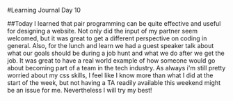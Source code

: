 #Learning Journal Day 10

##Today I learned that pair programming can be quite effective and useful for designing a website.  Not only did the input of my partner seem welcomed, but it was great to get a different perspective on coding in general.  Also, for the lunch and learn we had a guest speaker talk about what our goals should be during a job hunt and what we do after we get the job.  It was great to have a real world example of how someone would go about becoming part of a team in the tech industry.  As always i'm still pretty worried about my css skills, I feel like I know more than what I did at the start of the week, but not having a TA readily available this weekend might be an issue for me.  Nevertheless I will try my best!
